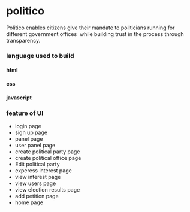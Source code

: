# politico 
Politico enables citizens give their mandate to politicians running for different government offices  while building trust in the process through transparency. 

### language used to build

#### html
#### css
#### javascript 

### feature of UI

* login page
* sign up page
* panel page
* user panel page
* create political party page
* create political office page
* Edit political party
* experess interest page
* view interest page
* view users page
* view election results page
* add petition page
* home page
